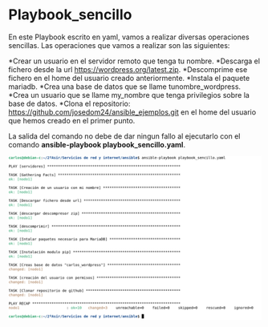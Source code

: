 # Playbook_sencillo
En este Playbook escrito en yaml, vamos a realizar diversas operaciones sencillas. Las operaciones que vamos a realizar son las siguientes:

*Crear un usuario en el servidor remoto que tenga tu nombre.
*Descarga el fichero desde la url https://wordpress.org/latest.zip.
*Descomprime ese fichero en el home del usuario creado anteriormente.
*Instala el paquete mariadb.
*Crea una base de datos que se llame tunombre_wordpress.
*Crea un usuario que se llame my_nombre que tenga privilegios sobre la base de datos.
*Clona el repositorio: https://github.com/josedom24/ansible_ejemplos.git en el home del usuario que hemos creado en el primer punto.

La salida del comando no debe de dar ningun fallo al ejecutarlo con el comando **ansible-playbook playbook_sencillo.yaml**.

<img src="/img/salidacomando.png" alt="Salida del comando"/> 

